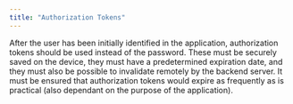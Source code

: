 ```yaml
---
title: "Authorization Tokens"
---
```

After the user has been initially identified in the application, authorization tokens should be used instead of the password. These must be securely saved on the device, they must have a predetermined expiration date, and they must also be possible to invalidate remotely by the backend server. It must be ensured that authorization tokens would expire as frequently as is practical (also dependant on the purpose of the application).
